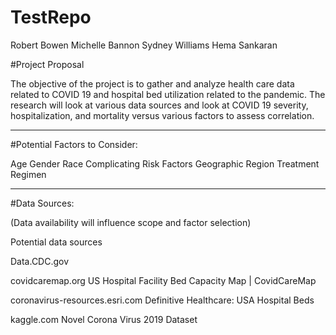 # TestRepo

Robert Bowen
Michelle Bannon
Sydney Williams
Hema Sankaran 

#Project Proposal

The objective of the project is to gather and analyze health care data related to COVID 19 and hospital bed utilization related to the pandemic. The research will look at various data sources and look at COVID 19 severity, hospitalization, and mortality versus various factors to assess correlation.

***
#Potential Factors to Consider: 

Age
Gender
Race
Complicating Risk Factors
Geographic Region
Treatment Regimen

***
#Data Sources:

(Data availability will influence scope and factor selection)

Potential data sources

Data.CDC.gov

covidcaremap.org
US Hospital Facility Bed Capacity Map | CovidCareMap

coronavirus-resources.esri.com
Definitive Healthcare: USA Hospital Beds

kaggle.com
Novel Corona Virus 2019 Dataset